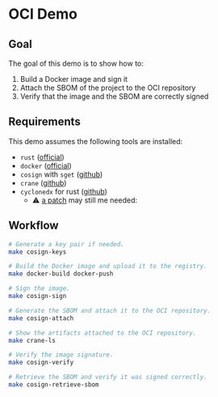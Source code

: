 # OCI Demo

## Goal

The goal of this demo is to show how to:

  1. Build a Docker image and sign it
  2. Attach the SBOM of the project to the OCI repository
  3. Verify that the image and the SBOM are correctly signed

## Requirements

This demo assumes the following tools are installed:

  * `rust` ([official](https://www.rust-lang.org/tools/install))
  * `docker` ([official](https://docs.docker.com/engine/install/))
  * `cosign` with `sget` ([github](https://github.com/sigstore/cosign))
  * `crane` ([github](https://github.com/google/go-containerregistry/blob/main/cmd/crane/README.md))
  * `cyclonedx` for rust ([github](https://github.com/CycloneDX/cyclonedx-rust-cargo))
    * ⚠️ [a patch](https://github.com/CycloneDX/cyclonedx-rust-cargo/pull/32) may
    still me needed:

## Workflow

```bash
# Generate a key pair if needed.
make cosign-keys

# Build the Docker image and upload it to the registry.
make docker-build docker-push

# Sign the image.
make cosign-sign

# Generate the SBOM and attach it to the OCI repository.
make cosign-attach

# Show the artifacts attached to the OCI repository.
make crane-ls

# Verify the image signature.
make cosign-verify

# Retrieve the SBOM and verify it was signed correctly.
make cosign-retrieve-sbom
```
